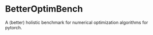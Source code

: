 # BetterOptimBench
A (better) holistic benchmark for numerical optimization algorithms for pytorch.
